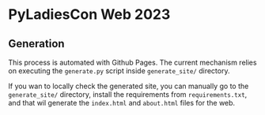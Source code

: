 # PyLadiesCon Web 2023

## Generation

This process is automated with Github Pages.  The current mechanism relies on
executing the `generate.py` script inside `generate_site/` directory.

If you wan to locally check the generated site, you can manually go to the
`generate_site/` directory, install the requirements from `requirements.txt`,
and that wil generate the `index.html` and `about.html` files for the web.

